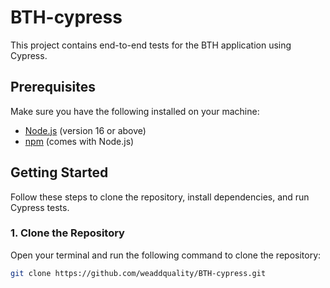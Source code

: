 # BTH-cypress

This project contains end-to-end tests for the BTH application using Cypress.

## Prerequisites

Make sure you have the following installed on your machine:

- [Node.js](https://nodejs.org/) (version 16 or above)
- [npm](https://www.npmjs.com/) (comes with Node.js)

## Getting Started

Follow these steps to clone the repository, install dependencies, and run Cypress tests.

### 1. Clone the Repository

Open your terminal and run the following command to clone the repository:

```bash
git clone https://github.com/weaddquality/BTH-cypress.git




